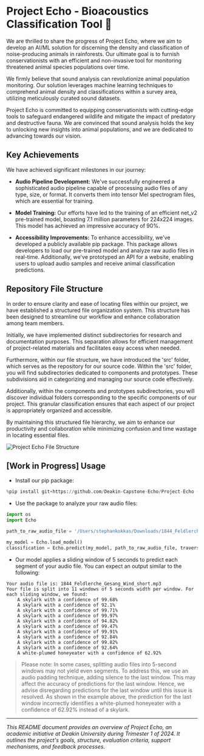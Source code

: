 # Project Echo - Bioacoustics Classification Tool 🤖

We are thrilled to share the progress of Project Echo, where we aim to develop an AI/ML solution for discerning the density and classification of noise-producing animals in rainforests. Our ultimate goal is to furnish conservationists with an efficient and non-invasive tool for monitoring threatened animal species populations over time.

We firmly believe that sound analysis can revolutionize animal population monitoring. Our solution leverages machine learning techniques to comprehend animal density and classifications within a survey area, utilizing meticulously curated sound datasets.

Project Echo is committed to equipping conservationists with cutting-edge tools to safeguard endangered wildlife and mitigate the impact of predatory and destructive fauna. We are convinced that sound analysis holds the key to unlocking new insights into animal populations, and we are dedicated to advancing towards our vision.

## Key Achievements

We have achieved significant milestones in our journey:

- **Audio Pipeline Development:** We've successfully engineered a sophisticated audio pipeline capable of processing audio files of any type, size, or format. It converts them into tensor Mel spectrogram files, which are essential for training.
  
- **Model Training:** Our efforts have led to the training of an efficient net_v2 pre-trained model, boasting 7.1 million parameters for 224x224 images. This model has achieved an impressive accuracy of 90%.

- **Accessibility Improvements:** To enhance accessibility, we've developed a publicly available pip package. This package allows developers to load our pre-trained model and analyze raw audio files in real-time. Additionally, we've prototyped an API for a website, enabling users to upload audio samples and receive animal classification predictions.

## Repository File Structure

In order to ensure clarity and ease of locating files within our project, we have established a structured file organization system. This structure has been designed to streamline our workflow and enhance collaboration among team members.

Initially, we have implemented distinct subdirectories for research and documentation purposes. This separation allows for efficient management of project-related materials and facilitates easy access when needed.

Furthermore, within our file structure, we have introduced the 'src' folder, which serves as the repository for our source code. Within the 'src' folder, you will find subdirectories dedicated to components and prototypes. These subdivisions aid in categorizing and managing our source code effectively.

Additionally, within the components and prototypes subdirectories, you will discover individual folders corresponding to the specific components of our project. This granular classification ensures that each aspect of our project is appropriately organized and accessible.

By maintaining this structured file hierarchy, we aim to enhance our productivity and collaboration while minimizing confusion and time wastage in locating essential files.

![Project Echo File Structure](https://github.com/DataBytes-Organisation/Project-Echo/assets/95070150/e8aaf728-c80f-42c1-af07-40651438c002)

## [Work in Progress] Usage

- Install our pip package:

```python
%pip install git+https://github.com/Deakin-Capstone-Echo/Project-Echo --quiet
```

- Use the package to analyze your raw audio files:

```python
import os
import Echo

path_to_raw_audio_file = '/Users/stephankokkas/Downloads/1844_Feldlerche_Gesang_Wind_short.mp3'

my_model = Echo.load_model()
classification = Echo.predict(my_model, path_to_raw_audio_file, traverse_path=False)
```

- Our model applies a sliding window of 5 seconds to predict each segment of your audio file. You can expect an output similar to the following:

```
Your audio file is: 1844_Feldlerche_Gesang_Wind_short.mp3
Your file is split into 11 windows of 5 seconds width per window. For each sliding window, we found:
    A skylark with a confidence of 99.68%
    A skylark with a confidence of 92.1%
    A skylark with a confidence of 99.71%
    A skylark with a confidence of 99.97%
    A skylark with a confidence of 94.82%
    A skylark with a confidence of 99.47%
    A skylark with a confidence of 99.91%
    A skylark with a confidence of 92.84%
    A skylark with a confidence of 99.82%
    A skylark with a confidence of 92.64%
    A white-plumed honeyeater with a confidence of 62.92%
```

> Please note: In some cases, splitting audio files into 5-second windows may not yield even segments. To address this, we use an audio padding technique, adding silence to the last window. This may affect the accuracy of predictions for the last window. Hence, we advise disregarding predictions for the last window until this issue is resolved. As shown in the example above, the prediction for the last window incorrectly identifies a white-plumed honeyeater with a confidence of 62.92% instead of a skylark.

---

*This README document provides an overview of Project Echo, an academic initiative at Deakin University during Trimester 1 of 2024. It outlines the project's goals, structure, evaluation criteria, support mechanisms, and feedback processes.*